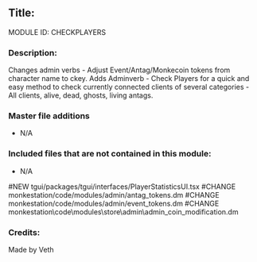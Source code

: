 ## Title: <!--Title of your addition-->

<!-- uppercase, underscore_connected name of your module, that you use to mark files-->
MODULE ID: CHECKPLAYERS

### Description:
Changes admin verbs - Adjust Event/Antag/Monkecoin tokens from character name to ckey.
Adds Adminverb - Check Players for a quick and easy method to check currently connected clients of several categories - All clients, alive, dead, ghosts, living antags.

### Master file additions

- N/A
<!-- Any master file changes you've made to existing master files or if you've added a new master file. Please mark either as #NEW or #CHANGE -->

### Included files that are not contained in this module:

- N/A
<!-- Likewise, be it a non-modular file or a modular one that's not contained within the folder belonging to this specific module, it should be mentioned here -->
#NEW tgui/packages/tgui/interfaces/PlayerStatisticsUI.tsx
#CHANGE monkestation/code/modules/admin/antag_tokens.dm
#CHANGE monkestation/code/modules/admin/event_tokens.dm
#CHANGE monkestation\code\modules\store\admin\admin_coin_modification.dm
### Credits:

<!-- Here go the credits to you, dear coder, and in case of collaborative work or ports, credits to the original source of the code -->
<!-- Original Coders -->
Made by Veth

